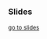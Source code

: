 <div style="text-align: left;">

  <h3>Slides</h3>

  <a target="_blank" href="https://arfaram.github.io/slides"><small> go to slides</small></a>

</div>
